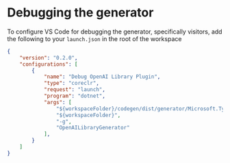 # Debugging the generator

To configure VS Code for debugging the generator, specifically visitors, add the following to your `launch.json` in the root of the workspace

```json
{
    "version": "0.2.0",
    "configurations": [
        {
            "name": "Debug OpenAI Library Plugin",
            "type": "coreclr",
            "request": "launch",
            "program": "dotnet",
            "args": [
                "${workspaceFolder}/codegen/dist/generator/Microsoft.TypeSpec.Generator.dll",
                "${workspaceFolder}",
                "-g",
                "OpenAILibraryGenerator"
            ],
        }
    ]
}
```
